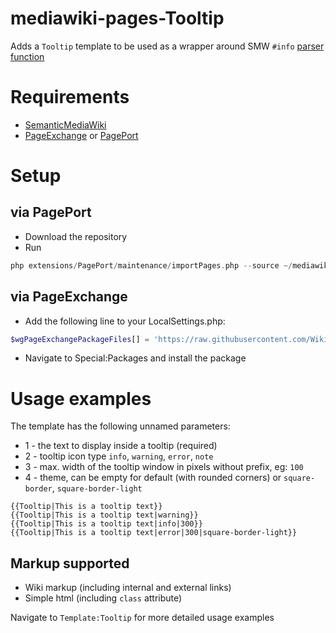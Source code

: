 # mediawiki-pages-Tooltip
Adds a `Tooltip` template to be used as a wrapper around SMW `#info` [parser function](https://www.semantic-mediawiki.org/wiki/Help:Adding_tooltips)

# Requirements
* [SemanticMediaWiki](https://www.semantic-mediawiki.org/wiki/Semantic_MediaWiki)
* [PageExchange](https://www.mediawiki.org/wiki/Extension:Page_Exchange) or [PagePort](https://gerrit.wikimedia.org/r/admin/repos/mediawiki%2Fextensions%2FPagePort)

# Setup

## via PagePort
* Download the repository
* Run
```php
php extensions/PagePort/maintenance/importPages.php --source ~/mediawiki-pages-Tooltip
```

## via PageExchange
* Add the following line to your LocalSettings.php:
```php
$wgPageExchangePackageFiles[] = 'https://raw.githubusercontent.com/WikiTeq/mediawiki-pages-Tooltip/master/page-exchange.json';
```
* Navigate to Special:Packages and install the package

# Usage examples

The template has the following unnamed parameters:

* 1 - the text to display inside a tooltip (required)
* 2 - tooltip icon type `info`, `warning`, `error`, `note`
* 3 - max. width of the tooltip window in pixels without prefix, eg: `100`
* 4 - theme, can be empty for default (with rounded corners) or `square-border`, `square-border-light`

```
{{Tooltip|This is a tooltip text}}
{{Tooltip|This is a tooltip text|warning}}
{{Tooltip|This is a tooltip text|info|300}}
{{Tooltip|This is a tooltip text|error|300|square-border-light}}
```

## Markup supported

* Wiki markup (including internal and external links)
* Simple html (including `class` attribute)

Navigate to `Template:Tooltip` for more detailed usage examples
